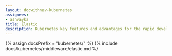 ```yaml
---
layout: docwithnav-kubernetes
assignees:
- ashvayka
title: Elastic
description: Kubernetes key features and advantages for the rapid development of IoT projects and applications.
---
```


{% assign docsPrefix = "kubernetes/" %}
{% include docs/kubernetes/middleware/elastic.md %}

